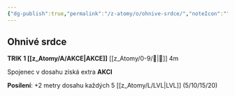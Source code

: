 ```yaml
---
{"dg-publish":true,"permalink":"/z-atomy/o/ohnive-srdce/","noteIcon":""}
---
```


## Ohnivé srdce
**TRIK**
**1 [[z_Atomy/A/AKCE\|AKCE]]**
[[z_Atomy/0-9/👊\|👊]] 4m

Spojenec v dosahu získá extra **AKCI**

**Posílení**: +2 metry dosahu každých 5 [[z_Atomy/L/LVL\|LVL]] (5/10/15/20)
